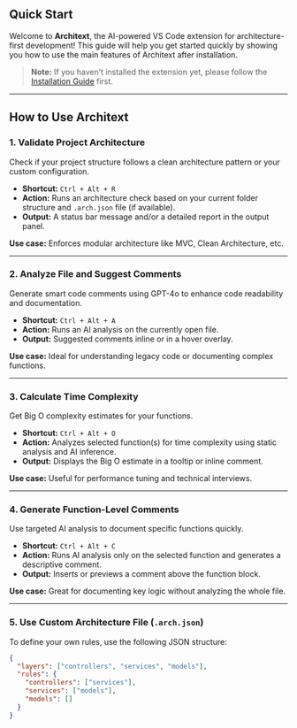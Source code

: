 ## Quick Start

Welcome to **Architext**, the AI-powered VS Code extension for architecture-first development! This guide will help you get started quickly by showing you how to use the main features of Architext after installation.

> **Note:** If you haven’t installed the extension yet, please follow the [Installation Guide](#) first.

---

## How to Use Architext

### 1. Validate Project Architecture

Check if your project structure follows a clean architecture pattern or your custom configuration.

- **Shortcut:** `Ctrl + Alt + R`  
- **Action:** Runs an architecture check based on your current folder structure and `.arch.json` file (if available).  
- **Output:** A status bar message and/or a detailed report in the output panel.  

**Use case:** Enforces modular architecture like MVC, Clean Architecture, etc.

---

### 2. Analyze File and Suggest Comments

Generate smart code comments using GPT-4o to enhance code readability and documentation.

- **Shortcut:** `Ctrl + Alt + A`  
- **Action:** Runs an AI analysis on the currently open file.  
- **Output:** Suggested comments inline or in a hover overlay.  

**Use case:** Ideal for understanding legacy code or documenting complex functions.

---

### 3. Calculate Time Complexity

Get Big O complexity estimates for your functions.

- **Shortcut:** `Ctrl + Alt + O`  
- **Action:** Analyzes selected function(s) for time complexity using static analysis and AI inference.  
- **Output:** Displays the Big O estimate in a tooltip or inline comment.  

**Use case:** Useful for performance tuning and technical interviews.

---

### 4. Generate Function-Level Comments

Use targeted AI analysis to document specific functions quickly.

- **Shortcut:** `Ctrl + Alt + C`  
- **Action:** Runs AI analysis only on the selected function and generates a descriptive comment.  
- **Output:** Inserts or previews a comment above the function block.

**Use case:** Great for documenting key logic without analyzing the whole file.

--- 

### 5. Use Custom Architecture File (`.arch.json`)

To define your own rules, use the following JSON structure:

```json
{
  "layers": ["controllers", "services", "models"],
  "rules": {
    "controllers": ["services"],
    "services": ["models"],
    "models": []
  }
}
